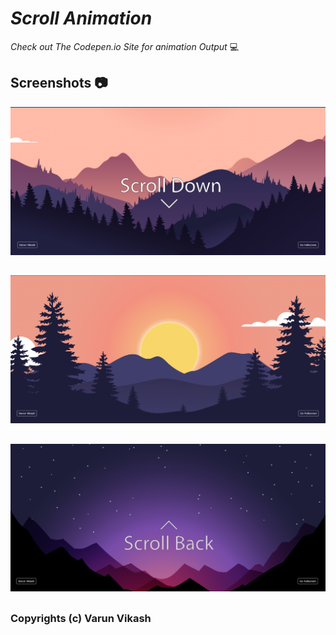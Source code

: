 # _Scroll Animation_



 _Check out The Codepen.io Site for animation Output_ 💻 
 
 ## Screenshots 📷


![](https://github.com/Varun-Vikash/Scroll-Animation/blob/main/captures/Capture_Varun%4001.png)
##
![](https://github.com/Varun-Vikash/Scroll-Animation/blob/main/captures/Capture_Varun%4002.png)
##
![](https://github.com/Varun-Vikash/Scroll-Animation/blob/main/captures/Capture_Varun%4003.png)


##
### Copyrights (c) Varun Vikash
##
